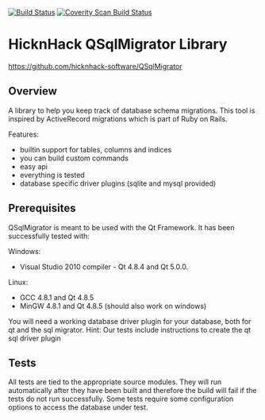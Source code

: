 [![Build Status](https://travis-ci.org/hicknhack-software/QSqlMigrator.svg?branch=master)](https://travis-ci.org/hicknhack-software/QSqlMigrator)
[![Coverity Scan Build Status](https://scan.coverity.com/projects/898/badge.svg)](https://scan.coverity.com/projects/898)

HicknHack QSqlMigrator Library
==============================

https://github.com/hicknhack-software/QSqlMigrator

Overview
--------

A library to help you keep track of database schema migrations.
This tool is inspired by ActiveRecord migrations which is part of Ruby on Rails.

Features:
- builtin support for tables, columns and indices
- you can build custom commands
- easy api
- everything is tested
- database specific driver plugins (sqlite and mysql provided)


Prerequisites
-------------

QSqlMigrator is meant to be used with the Qt Framework.
It has been successfully tested with:

Windows: 
- Visual Studio 2010 compiler - Qt 4.8.4 and Qt 5.0.0.

Linux:
- GCC 4.8.1 and Qt 4.8.5
- MinGW 4.8.1 and Qt 4.8.5 (should also work on windows)

You will need a working database driver plugin for your database, both for qt and the sql migrator.
Hint: Our tests include instructions to create the qt sql driver plugin


Tests
-----

All tests are tied to the appropriate source modules.
They will run automatically after they have been built and therefore the build will fail if the tests do not run successfully.
Some tests require some configuration options to access the database under test.

